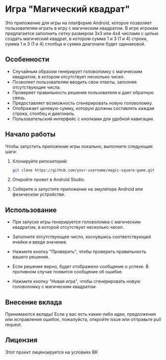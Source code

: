 # Игра "Магический квадрат"

Это приложение для игры на платформе Android, которое позволяет пользователям играть в игру с магическим квадратом. В игре игрокам предлагается заполнить сетку размером 3x3 или 4x4 числами с целью создать магический квадрат, в котором сумма 1 и 3 (1 и 4) строки, сумма 1 и 3 (1 и 4) столбца и сумма диагонали будет одинаковой.

## Особенности

- Случайным образом генерирует головоломку с магическим квадратом, в котором отсутствует несколько чисел.
- Позволяет пользователям вводить свои ответы, заполняя отсутствующие числа.
- Проверяет правильность решения пользователя и дает обратную связь.
- Предоставляет возможность сгенерировать новую головоломку.
- Отображает целевую сумму, которую должны составлять каждая строка, столбец и диагональ.
- Пользовательский интерфейс с кнопками для удобной навигации.

## Начало работы

Чтобы запустить приложение игры локально, выполните следующие шаги:

1. Клонируйте репозиторий:

   ```bash
   git clone https://github.com/your-username/magic-square-game.git
   ```

2. Откройте проект в Android Studio.

3. Соберите и запустите приложение на эмуляторе Android или физическом устройстве.

## Использование

- При запуске игры генерируется головоломка с магическим квадратом, в которой отсутствует несколько чисел.

- Заполните отсутствующее число, коснувшись соответствующей ячейки и введя значение.

- Нажмите кнопку "Проверить", чтобы проверить правильность вашего решения.

- Если решение верно, будет отображено сообщение о успехе. В противном случае появится сообщение об ошибке.

- Нажмите кнопку "Новая игра", чтобы сгенерировать новую головоломку с магическим квадратом.

## Внесение вклада

Принимаются вклады! Если у вас есть какие-либо идеи, предложения или исправления ошибок, пожалуйста, откройте issue или отправьте pull request.

## Лицензия

Этот проект лицензируется на условиях BK

##
